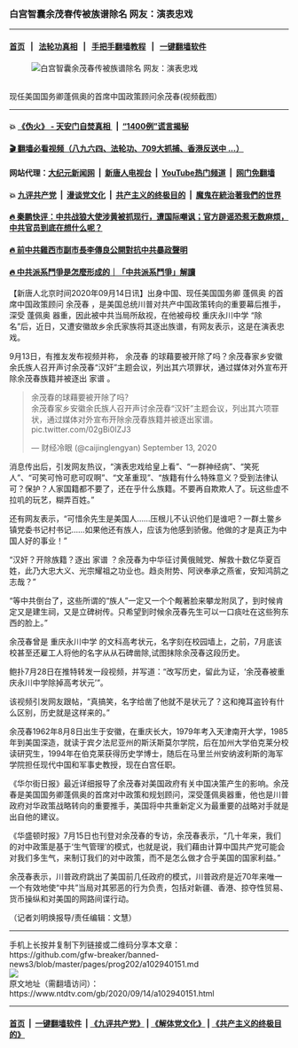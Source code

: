 ### 白宫智囊余茂春传被族谱除名 网友：演表忠戏
------------------------

#### [首页](https://github.com/gfw-breaker/banned-news3/blob/master/README.md) &nbsp;&nbsp;|&nbsp;&nbsp; [法轮功真相](https://github.com/begood0513/basic/blob/master/README.md)  &nbsp;&nbsp;|&nbsp;&nbsp; [手把手翻墙教程](https://github.com/gfw-breaker/guides/wiki)  &nbsp;&nbsp;|&nbsp;&nbsp; [一键翻墙软件](https://github.com/gfw-breaker/nogfw/blob/master/README.md)  



<div><div class="featured_image">
 <figure>
  <img alt="白宫智囊余茂春传被族谱除名 网友：演表忠戏" src="https://i.ntdtv.com/assets/uploads/2020/09/99-1-800x450.jpg"/>
 </figure><br/>
 <span class="caption">
  现任美国国务卿蓬佩奥的首席中国政策顾问余茂春(视频截图）
 </span>
</div>
</div><hr/>

#### 💥 [《伪火》 - 天安门自焚真相 ](http://141.164.51.119:10000/videos/blog/weihuo.html)&nbsp; |&nbsp; [“1400例”谎言揭秘  ](http://141.164.51.119:10000/videos/blog/jiexi1400.html)

#### [ 🎬  翻墙必看视频（八九六四、法轮功、709大抓捕、香港反送中 ...）](https://github.com/gfw-breaker/links/blob/master/banned.md)

#### 网站代理：[大纪元新闻网](http://167.172.10.89:10080/gb/) &nbsp;|&nbsp; [新唐人电视台](http://167.172.10.89:8808/gb/)  &nbsp;|&nbsp; [YouTube热门频道](http://158.247.203.241/youtube.html) &nbsp;|&nbsp; [网门免翻墙](http://158.247.203.241:11000/show.aspx?name=ogHome)

#### 💥 [九评共产党](http://141.164.51.119:10000/videos/res/jiuping/)&nbsp; |&nbsp; [漫谈党文化](http://141.164.51.119:10000/videos/res/mtdwh/)&nbsp; |&nbsp; [共产主义的终极目的](http://141.164.51.119:10000/videos/res/zjmd/)&nbsp; |&nbsp; [魔鬼在統治著我們的世界](http://141.164.51.119:10000/videos/res/TheSpecter/)  

#### [ 🔥  秦鹏快评：中共战狼大使涉黄被抓现行，遭国际嘲讽；官方辟谣恐惹无数麻烦，中共官员到底在想什么呢？](http://141.164.51.119:10000/videos/news/qp03.html)

#### [ 🔥  前中共雞西市副市長李傳良公開對抗中共暴政聲明](http://141.164.51.119:10000/videos/news/../tui/index.html)

#### [ 🔥  中共派系鬥爭是怎麼形成的｜「中共派系鬥爭」解讀](http://141.164.51.119:10000/videos/news/don02.html)

<div><div class="post_content" itemprop="articleBody">
 <p>
  【新唐人北京时间2020年09月14日讯】出身中国、现任美国国务卿
  <ok href="https://www.ntdtv.com/gb/蓬佩奥.htm">
   蓬佩奥
  </ok>
  的首席中国政策顾问
  <ok href="https://www.ntdtv.com/gb/余茂春.htm">
   余茂春
  </ok>
  ，是美国总统川普对共产中国政策转向的重要幕后推手，深受
  <ok href="https://www.ntdtv.com/gb/蓬佩奥.htm">
   蓬佩奥
  </ok>
  器重，因此被中共当局所敌视，在他被母校
  <ok href="https://www.ntdtv.com/gb/重庆永川中学.htm">
   重庆永川中学
  </ok>
  “除名”后，近日，又遭安徽故乡余氏家族将其逐出族谱，有网友表示，这是在演表忠戏。
 </p>
 <p>
  9月13日，有推友发布视频并称，
  <ok href="https://www.ntdtv.com/gb/余茂春.htm">
   余茂春
  </ok>
  的球藉要被开除了吗？余茂春家乡安徽余氏族人召开声讨余茂春“汉奸”主题会议，列出其六项罪状，通过媒体对外宣布开除余茂春族籍并被逐出
  <ok href="https://www.ntdtv.com/gb/家谱.htm">
   家谱
  </ok>
  。
 </p>
 <blockquote class="twitter-tweet">
  <p dir="ltr" lang="zh">
   余茂春的球藉要被开除了吗？
   <br/>
   余茂春家乡安徽余氏族人召开声讨余茂春“汉奸”主题会议，列出其六项罪状，通过媒体对外宣布开除余茂春族籍并被逐出家谱。
   <ok href="https://t.co/02gBi0IZJ3">
    pic.twitter.com/02gBi0IZJ3
   </ok>
  </p>
  <p>
   — 财经冷眼 (@caijinglengyan)
   <ok href="https://twitter.com/caijinglengyan/status/1305163052849922048?ref_src=twsrc%5Etfw">
    September 13, 2020
   </ok>
  </p>
 </blockquote>
 <p>
  <script async="" charset="utf-8" src="https://platform.twitter.com/widgets.js">
  </script>
 </p>
 <p>
  <p>
   消息传出后，引发网友热议，“演表忠戏给皇上看”、“一群神经病”、“笑死人”、“可笑可怜可悲可叹啊”、“文革重现”、“族籍有什么特殊意义？受到法律认可？保护？人家国籍都不要了，还在乎什么族籍。不要再自欺欺人了。玩这些虚不拉叽的玩艺，糊弄百姓。”
  </p>
  <p>
   还有网友表示，“可惜余先生是美国人……压根儿不认识他们是谁吧？一群土鳖乡镇党委书记村书记……如果他还有族人，应该为他感到骄傲。他做的才是真正为中国人好的事业！”
  </p>
  <p>
   “汉奸？开除族籍？逐出
   <ok href="https://www.ntdtv.com/gb/家谱.htm">
    家谱
   </ok>
   ？余茂春为中华征讨黄俄贼党、解救十数亿华夏百姓，此乃大忠大义、光宗耀祖之功业也。趋炎附势、阿谀奉承之燕雀，安知鸿鹄之志哉？”
  </p>
  <p>
   “等中共倒台了，这些所谓的“族人”一定又一个个觍著脸来攀龙附凤了，到时候肯定又是建生祠，又是立碑树传。只希望到时候余茂春先生可以一口痰吐在这些狗东西的脸上。”
  </p>
  <p>
   余茂春曾是
   <ok href="https://www.ntdtv.com/gb/重庆永川中学.htm">
    重庆永川中学
   </ok>
   的文科高考状元，名字刻在校园墙上，之前，7月底该校甚至还雇工人将他的名字从从石碑凿除,试图抹除余茂春这段历史。
  </p>
  <p>
   鲍扑7月28日在推特转发一段视频，并写道：“改写历史，留此为证，‘余茂春被重庆永川中学除掉高考状元’”。
  </p>
  <p>
   该视频引发网友跟帖，“真搞笑，名字给凿了他就不是状元了？这和掩耳盗铃有什么区别，历史就是这样来的。”
  </p>
  <p>
   余茂春1962年8月8日出生于安徽，在重庆长大，1979年考入天津南开大学，1985年到美国深造，就读于宾夕法尼亚州的斯沃斯莫尔学院，后在加州大学伯克莱分校读研究生，1994年在伯克莱获得历史学博士，随后在马里兰州安纳波利斯的海军学院担任现代中国和军事史教授，现在白宫任职。
  </p>
  <p>
   《华尔街日报》最近详细报导了余茂春对美国政府有关中国决策产生的影响。余茂春是美国国务卿蓬佩奥的首席对中政策和规划顾问，深受蓬佩奥器重，他也是川普政府对华政策战略转向的重要推手，美国将中共重新定义为最重要的战略对手就是出自他的建议。
  </p>
  <p>
   《华盛顿时报》7月15日也刊登对余茂春的专访，余茂春表示，“几十年来，我们的对中政策是基于‘生气管理’的模式，也就是说，我们藉由计算中国共产党可能会对我们多生气，来制订我们的对中政策，而不是怎么做才合乎美国的国家利益。”
  </p>
  <p>
   余茂春表示，川普政府跳出了美国前几任政府的模式，川普政府是近70年来唯一一个有效地使“中共”当局对其邪恶的行为负责，包括对新疆、香港、掠夺性贸易、货币操纵和对美国的网路间谍行动。
  </p>
  <p>
   （记者刘明焕报导/责任编辑：文慧）
  </p>
  <div class="single_ad">
  </div>
 </p>
</div>
</div>
<hr/>
手机上长按并复制下列链接或二维码分享本文章：<br/>
https://github.com/gfw-breaker/banned-news3/blob/master/pages/prog202/a102940151.md <br/>
<a href='https://github.com/gfw-breaker/banned-news3/blob/master/pages/prog202/a102940151.md'><img src='https://github.com/gfw-breaker/banned-news3/blob/master/pages/prog202/a102940151.md.png'/></a> <br/>
原文地址（需翻墙访问）：https://www.ntdtv.com/gb/2020/09/14/a102940151.html


------------------------
#### [首页](https://github.com/gfw-breaker/banned-news3/blob/master/README.md) &nbsp;|&nbsp; [一键翻墙软件](https://github.com/gfw-breaker/nogfw/blob/master/README.md) &nbsp;| [《九评共产党》](https://github.com/gfw-breaker/9ping.md/blob/master/README.md#九评之一评共产党是什么) | [《解体党文化》](https://github.com/gfw-breaker/jtdwh.md/blob/master/README.md) | [《共产主义的终极目的》](https://github.com/gfw-breaker/gczydzjmd.md/blob/master/README.md)


<img src='http://gfw-breaker.win/banned-news3/pages/prog202/a102940151.md' width='0px' height='0px'/>